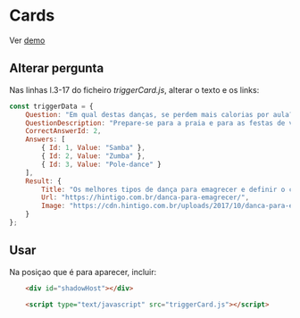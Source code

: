 # Cards

Ver [demo](https://users.fba.up.pt/~up200601296/ix/)

## Alterar pergunta

Nas linhas l.3-17 do ficheiro _triggerCard.js_, alterar o texto e os links:

```javascript
const triggerData = {
	Question: "Em qual destas danças, se perdem mais calorias por aula?", 
	QuestionDescription: "Prepare-se para a praia e para as festas de verão de uma forma divertida.", 
	CorrectAnswerId: 2,
	Answers: [
		{ Id: 1, Value: "Samba" },
		{ Id: 2, Value: "Zumba" },
		{ Id: 3, Value: "Pole-dance" }
	],
	Result: {
		Title: "Os melhores tipos de dança para emagrecer e definir o corpo",
		Url: "https://hintigo.com.br/danca-para-emagrecer/",
		Image: "https://cdn.hintigo.com.br/uploads/2017/10/danca-para-emagrecer-425x318.jpg"
	}
};
```

## Usar

Na posiçao que é para aparecer, incluir:
```html
	<div id="shadowHost"></div>

	<script type="text/javascript" src="triggerCard.js"></script>
```










